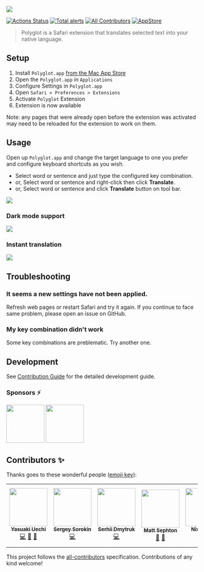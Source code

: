 ![](https://github.com/uetchy/Polyglot/blob/gh-pages/assets/github-header.png?raw=true)

[![Actions Status](https://github.com/uetchy/Polyglot/workflows/Polyglot/badge.svg)](https://github.com/uetchy/Polyglot/actions)
[![Total alerts](https://img.shields.io/lgtm/alerts/g/uetchy/Polyglot.svg?logo=lgtm&logoWidth=18)](https://lgtm.com/projects/g/uetchy/Polyglot/alerts/)
[![All Contributors](https://img.shields.io/badge/all_contributors-5-orange.svg?style=flat-square)](#contributors-)
[![AppStore](https://badge.vercel.app/appstore/rating/us/id1471801525)](https://apps.apple.com/app/polyglot/id1471801525)

> Polyglot is a Safari extension that translates selected text into your native language.

## Setup

1. Install `Polyglot.app` [from the Mac App Store](https://apps.apple.com/app/polyglot/id1471801525)
2. Open the `Polyglot.app` in `Applications`
3. Configure Settings in `Polyglot.app`
4. Open `Safari > Preferences > Extensions`
5. Activate `Polyglot` Extension
6. Extension is now available

Note: any pages that were already open before the extension was activated may need to be reloaded for the extension to work on them.

## Usage

Open up `Polyglot.app` and change the target
language to one you prefer and configure keyboard shortcuts as you wish.

- Select word or sentence and just type the configured key combination.
- or, Select word or sentence and right-click then click **Translate**.
- or, Select word or sentence and click **Translate** button on tool bar.

![](https://github.com/uetchy/Polyglot/blob/gh-pages/assets/introduction.gif?raw=true)

### Dark mode support

![](https://github.com/uetchy/Polyglot/blob/gh-pages/assets/dark-mode.gif?raw=true)

### Instant translation

![](https://github.com/uetchy/Polyglot/blob/gh-pages/assets/instant-translation.gif?raw=true)

## Troubleshooting

### It seems a new settings have not been applied.

Refresh web pages or restart Safari and try it again. If you continue to face
same problem, please open an issue on GitHub.

### My key combination didn't work

Some key combinations are preblematic. Try another one.

## Development

See [Contribution Guide](https://github.com/uetchy/Polyglot/blob/master/CONTRIBUTING.md) for the detailed development guide.

### Sponsors ⚡️

<!-- START mdmod {use: 'github-sponsors'} -->

[<img src="https://avatars.githubusercontent.com/u/6936373?u=4edd14e6636c45d10ac6a3eecb4b3ffa6cc2bf5c&v=4" width="100" />](https://github.com/Naturalclar) [<img src="https://avatars.githubusercontent.com/u/79023920?v=4" width="100" />](https://github.com/Lierin8oracle)

<!-- END mdmod -->

## Contributors ✨

Thanks goes to these wonderful people ([emoji key](https://allcontributors.org/docs/en/emoji-key)):

<!-- ALL-CONTRIBUTORS-LIST:START - Do not remove or modify this section -->
<!-- prettier-ignore-start -->
<!-- markdownlint-disable -->
<table>
  <tr>
    <td align="center"><a href="https://uechi.io"><img src="https://avatars0.githubusercontent.com/u/431808?v=4?s=100" width="100px;" alt=""/><br /><sub><b>Yasuaki Uechi</b></sub></a><br /><a href="https://github.com/uetchy/Polyglot/commits?author=uetchy" title="Code">💻</a> <a href="https://github.com/uetchy/Polyglot/commits?author=uetchy" title="Documentation">📖</a> <a href="#design-uetchy" title="Design">🎨</a></td>
    <td align="center"><a href="https://github.com/devemio"><img src="https://avatars1.githubusercontent.com/u/5787193?v=4?s=100" width="100px;" alt=""/><br /><sub><b>Sergey Sorokin</b></sub></a><br /><a href="https://github.com/uetchy/Polyglot/commits?author=devemio" title="Code">💻</a></td>
    <td align="center"><a href="https://github.com/imserhii"><img src="https://avatars2.githubusercontent.com/u/4532683?v=4?s=100" width="100px;" alt=""/><br /><sub><b>Serhii Dmytruk</b></sub></a><br /><a href="https://github.com/uetchy/Polyglot/commits?author=imserhii" title="Code">💻</a></td>
    <td align="center"><a href="http://www.gingerbeardman.com"><img src="https://avatars2.githubusercontent.com/u/49612?v=4?s=100" width="100px;" alt=""/><br /><sub><b>Matt Sephton</b></sub></a><br /><a href="https://github.com/uetchy/Polyglot/commits?author=gingerbeardman" title="Documentation">📖</a> <a href="#question-gingerbeardman" title="Answering Questions">💬</a></td>
    <td align="center"><a href="https://nixiesquid.com"><img src="https://avatars2.githubusercontent.com/u/21212032?v=4?s=100" width="100px;" alt=""/><br /><sub><b>NixieSquid</b></sub></a><br /><a href="https://github.com/uetchy/Polyglot/commits?author=nixiesquid" title="Code">💻</a></td>
    <td align="center"><a href="https://www.upwork.com/freelancers/~01df9ec96e07862b14"><img src="https://avatars.githubusercontent.com/u/9007851?v=4?s=100" width="100px;" alt=""/><br /><sub><b>Denis Davidyuk</b></sub></a><br /><a href="https://github.com/uetchy/Polyglot/commits?author=davidyuk" title="Code">💻</a></td>
  </tr>
</table>

<!-- markdownlint-restore -->
<!-- prettier-ignore-end -->

<!-- ALL-CONTRIBUTORS-LIST:END -->

This project follows the [all-contributors](https://github.com/all-contributors/all-contributors) specification. Contributions of any kind welcome!
